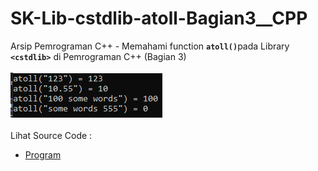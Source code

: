 # SK-Lib-cstdlib-atoll-Bagian3__CPP
Arsip Pemrograman C++ - Memahami function <code><b>atoll()</b></code>pada Library <code><b>&lt;cstdlib></b></code> di Pemrograman C++ (Bagian 3)<br><br>
<img src="https://github.com/RizkyKhapidsyah/SK-Lib-cstdlib-atoll-Bagian3__CPP/blob/master/SK-Lib-cstdlib-atoll-Bagian3__CPP/x64/result/001.PNG"><br><br>
Lihat Source Code : <br>
- <a href="https://github.com/RizkyKhapidsyah/SK-Lib-cstdlib-atoll-Bagian3__CPP/blob/master/SK-Lib-cstdlib-atoll-Bagian3__CPP/Source.cpp">Program</a>
